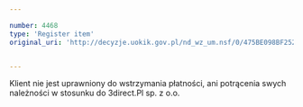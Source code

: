 ```yaml
---

number: 4468
type: 'Register item'
original_uri: 'http://decyzje.uokik.gov.pl/nd_wz_um.nsf/0/475BE098BF252752C1257B49003FD4CE?OpenDocument'


---
```


Klient nie jest uprawniony do wstrzymania płatności, ani potrącenia swych należności w stosunku do 3direct.Pl sp. z o.o.
